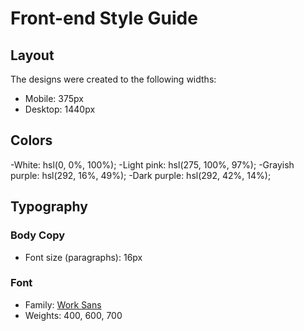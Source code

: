 # Front-end Style Guide

## Layout

The designs were created to the following widths:

- Mobile: 375px
- Desktop: 1440px

## Colors

-White: hsl(0, 0%, 100%);
-Light pink: hsl(275, 100%, 97%);
-Grayish purple: hsl(292, 16%, 49%);
-Dark purple: hsl(292, 42%, 14%);

## Typography

### Body Copy

- Font size (paragraphs): 16px

### Font

- Family: [Work Sans](https://fonts.google.com/specimen/Work+Sans)
- Weights: 400, 600, 700